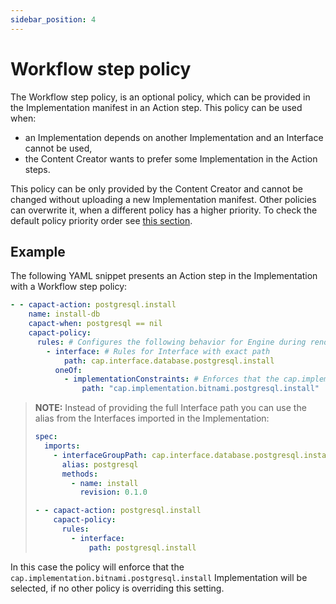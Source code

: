 ```yaml
---
sidebar_position: 4
---
```

# Workflow step policy

The Workflow step policy, is an optional policy, which can be provided in the Implementation manifest in an Action step. This policy can be used when:
- an Implementation depends on another Implementation and an Interface cannot be used,
- the Content Creator wants to prefer some Implementation in the Action steps.

This policy can be only provided by the Content Creator and cannot be changed without uploading a new Implementation manifest. Other policies can overwrite it, when a different policy has a higher priority. To check the default policy priority order see [this section](./overview.md#merging-of-different-policies).

## Example

The following YAML snippet presents an Action step in the Implementation with a Workflow step policy:

```yaml
- - capact-action: postgresql.install
    name: install-db
    capact-when: postgresql == nil
    capact-policy:
      rules: # Configures the following behavior for Engine during rendering Action for this step
        - interface: # Rules for Interface with exact path
            path: cap.interface.database.postgresql.install
          oneOf:
            - implementationConstraints: # Enforces that the cap.implementation.bitnami.postgresql.install is selected
                path: "cap.implementation.bitnami.postgresql.install"
```

> **NOTE:** Instead of providing the full Interface path you can use the alias from the Interfaces imported in the Implementation:
> ```yaml
> spec:
>   imports:
>     - interfaceGroupPath: cap.interface.database.postgresql.install
>       alias: postgresql
>       methods:
>         - name: install
>           revision: 0.1.0
> ```
> ```yaml
> - - capact-action: postgresql.install
>     capact-policy:
>       rules:
>         - interface:
>             path: postgresql.install
> ```

In this case the policy will enforce that the `cap.implementation.bitnami.postgresql.install` Implementation will be selected, if no other policy is overriding this setting.
